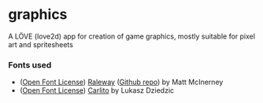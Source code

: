 # graphics
A LÖVE (love2d) app for creation of game graphics, mostly suitable for pixel art and spritesheets


### Fonts used
- ([Open Font License](https://github.com/mewore/graphics/blob/master/fonts/raleway-thin-oof.markdown))
[Raleway](https://www.theleagueofmoveabletype.com/raleway)
([Github repo](https://github.com/theleagueof/raleway)) by Matt McInerney
- ([Open Font License](https://github.com/mewore/graphics/blob/master/fonts/carlito-LICENSE))
[Carlito](https://fontlibrary.org/en/font/carlito) by Lukasz Dziedzic